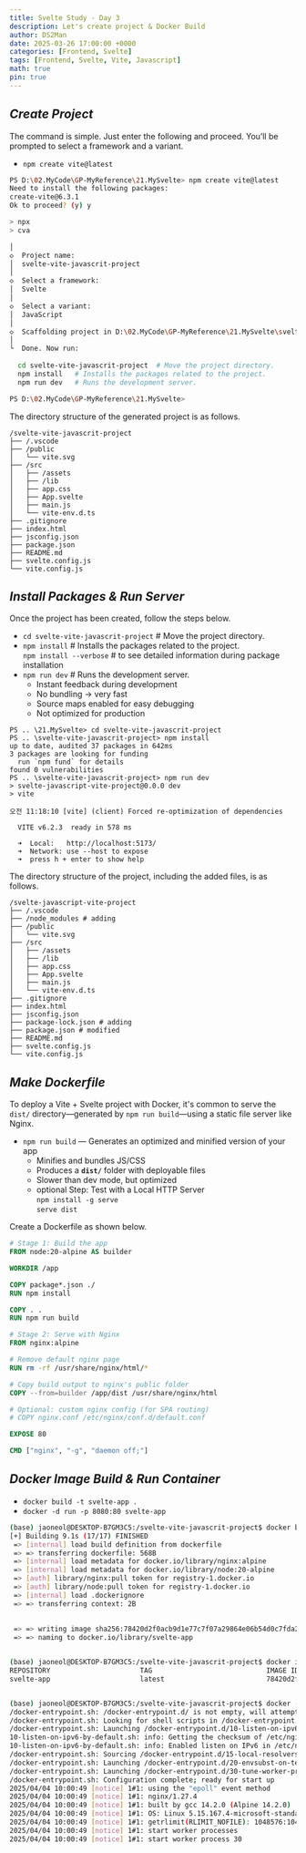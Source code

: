 ```yaml
---
title: Svelte Study - Day 3
description: Let's create project & Docker Build
author: DS2Man
date: 2025-03-26 17:00:00 +0000
categories: [Frontend, Svelte]
tags: [Frontend, Svelte, Vite, Javascript]
math: true
pin: true
---
```


## *Create Project*

The command is simple. Just enter the following and proceed. You’ll be prompted to select a framework and a variant.

- `npm create vite@latest`   

```bash
PS D:\02.MyCode\GP-MyReference\21.MySvelte> npm create vite@latest
Need to install the following packages:
create-vite@6.3.1
Ok to proceed? (y) y

> npx
> cva

│
◇  Project name:
│  svelte-vite-javascrit-project
│
◇  Select a framework:
│  Svelte
│
◇  Select a variant:
│  JavaScript
│
◇  Scaffolding project in D:\02.MyCode\GP-MyReference\21.MySvelte\svelte-vite-javascrit-project...
│
└  Done. Now run:
 
  cd svelte-vite-javascrit-project  # Move the project directory.
  npm install   # Installs the packages related to the project.
  npm run dev   # Runs the development server. 

PS D:\02.MyCode\GP-MyReference\21.MySvelte>
```

The directory structure of the generated project is as follows.

```
/svelte-vite-javascrit-project
├── /.vscode
├── /public
│	└── vite.svg
├── /src
│   ├── /assets
│   ├── /lib
│   ├── app.css
│   ├── App.svelte
│   ├── main.js
│   └── vite-env.d.ts
├── .gitignore
├── index.html
├── jsconfig.json
├── package.json
├── README.md
├── svelte.config.js
└── vite.config.js
```

## *Install Packages & Run Server*

Once the project has been created, follow the steps below.    

- `cd svelte-vite-javascrit-project`  # Move the project directory.   
- `npm install`   # Installs the packages related to the project.   
	  `npm install --verbose`   # to see detailed information during package installation
- `npm run dev`   # Runs the development server.    
	- Instant feedback during development
	- No bundling → very fast
	- Source maps enabled for easy debugging
	- Not optimized for production

```
PS .. \21.MySvelte> cd svelte-vite-javascrit-project
PS .. \svelte-vite-javascrit-project> npm install
up to date, audited 37 packages in 642ms
3 packages are looking for funding
  run `npm fund` for details
found 0 vulnerabilities
PS .. \svelte-vite-javascrit-project> npm run dev
> svelte-javascript-vite-project@0.0.0 dev
> vite

오전 11:18:10 [vite] (client) Forced re-optimization of dependencies

  VITE v6.2.3  ready in 578 ms

  ➜  Local:   http://localhost:5173/
  ➜  Network: use --host to expose
  ➜  press h + enter to show help
```

The directory structure of the project, including the added files, is as follows.

```
/svelte-javascript-vite-project
├── /.vscode
├── /node_modules # adding
├── /public
│	└── vite.svg
├── /src
│   ├── /assets
│   ├── /lib
│   ├── app.css
│   ├── App.svelte
│   ├── main.js
│   └── vite-env.d.ts
├── .gitignore
├── index.html
├── jsconfig.json
├── package-lock.json # adding
├── package.json # modified
├── README.md
├── svelte.config.js
└── vite.config.js
```


## *Make Dockerfile*

To deploy a Vite + Svelte project with Docker, it's common to serve the `dist/` directory—generated by `npm run build`—using a static file server like Nginx.

- `npm run build` — Generates an optimized and minified version of your app
	- Minifies and bundles JS/CSS
	- Produces a **`dist/`** folder with deployable files
	- Slower than dev mode, but optimized
	- optional Step: Test with a Local HTTP Server    
		`npm install -g serve`    
		`serve dist`  

Create a Dockerfile as shown below.

```dockerfile
# Stage 1: Build the app
FROM node:20-alpine AS builder

WORKDIR /app

COPY package*.json ./
RUN npm install

COPY . .
RUN npm run build

# Stage 2: Serve with Nginx
FROM nginx:alpine

# Remove default nginx page
RUN rm -rf /usr/share/nginx/html/*

# Copy build output to nginx's public folder
COPY --from=builder /app/dist /usr/share/nginx/html

# Optional: custom nginx config (for SPA routing)
# COPY nginx.conf /etc/nginx/conf.d/default.conf

EXPOSE 80

CMD ["nginx", "-g", "daemon off;"]
```

## *Docker Image Build & Run Container*

- `docker build -t svelte-app .`
- `docker -d run -p 8080:80 svelte-app`

```bash
(base) jaoneol@DESKTOP-B7GM3C5:/svelte-vite-javascrit-project$ docker build -t svelte-app .
[+] Building 9.1s (17/17) FINISHED                                                                                                                                                docker:default
 => [internal] load build definition from dockerfile                                                                                                                                        0.0s
 => => transferring dockerfile: 568B                                                                                                                                                        0.0s
 => [internal] load metadata for docker.io/library/nginx:alpine                                                                                                                             2.6s
 => [internal] load metadata for docker.io/library/node:20-alpine                                                                                                                           2.6s
 => [auth] library/nginx:pull token for registry-1.docker.io                                                                                                                                0.0s
 => [auth] library/node:pull token for registry-1.docker.io                                                                                                                                 0.0s
 => [internal] load .dockerignore                                                                                                                                                           0.0s
 => => transferring context: 2B               
 
 
 => => writing image sha256:78420d2f0acb9d1e77c7f07a29864e06b54d0c7fda243e3007773724f87bb98a                                                                                                0.0s
 => => naming to docker.io/library/svelte-app                                                                                                                                               0.0s


(base) jaoneol@DESKTOP-B7GM3C5:/svelte-vite-javascrit-project$ docker images
REPOSITORY                      TAG                            IMAGE ID       CREATED         SIZE
svelte-app                      latest                         78420d2f0acb   4 minutes ago   48.8MB


(base) jaoneol@DESKTOP-B7GM3C5:/svelte-vite-javascrit-project$ docker -d run -p 8080:80 svelte-app
/docker-entrypoint.sh: /docker-entrypoint.d/ is not empty, will attempt to perform configuration
/docker-entrypoint.sh: Looking for shell scripts in /docker-entrypoint.d/
/docker-entrypoint.sh: Launching /docker-entrypoint.d/10-listen-on-ipv6-by-default.sh
10-listen-on-ipv6-by-default.sh: info: Getting the checksum of /etc/nginx/conf.d/default.conf
10-listen-on-ipv6-by-default.sh: info: Enabled listen on IPv6 in /etc/nginx/conf.d/default.conf
/docker-entrypoint.sh: Sourcing /docker-entrypoint.d/15-local-resolvers.envsh
/docker-entrypoint.sh: Launching /docker-entrypoint.d/20-envsubst-on-templates.sh
/docker-entrypoint.sh: Launching /docker-entrypoint.d/30-tune-worker-processes.sh
/docker-entrypoint.sh: Configuration complete; ready for start up
2025/04/04 10:00:49 [notice] 1#1: using the "epoll" event method
2025/04/04 10:00:49 [notice] 1#1: nginx/1.27.4
2025/04/04 10:00:49 [notice] 1#1: built by gcc 14.2.0 (Alpine 14.2.0)
2025/04/04 10:00:49 [notice] 1#1: OS: Linux 5.15.167.4-microsoft-standard-WSL2
2025/04/04 10:00:49 [notice] 1#1: getrlimit(RLIMIT_NOFILE): 1048576:1048576
2025/04/04 10:00:49 [notice] 1#1: start worker processes
2025/04/04 10:00:49 [notice] 1#1: start worker process 30

```